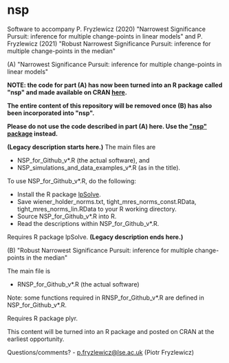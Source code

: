 # nsp
Software to accompany P. Fryzlewicz (2020) "Narrowest Significance Pursuit: inference for multiple change-points in linear models" and P. Fryzlewicz (2021) "Robust Narrowest Significance Pursuit: inference for multiple change-points in the median"

(A) "Narrowest Significance Pursuit: inference for multiple change-points in linear models"

**NOTE: the code for part (A) has now been turned into an R package called "nsp" and made available on CRAN [here](https://CRAN.R-project.org/package=nsp).**

**The entire content of this repository will be removed once (B) has also been incorporated into "nsp".**

**Please do not use the code described in part (A) here. Use the ["nsp" package](https://CRAN.R-project.org/package=nsp) instead.**

**(Legacy description starts here.)** The main files are
- NSP_for_Github_v*.R (the actual software), and
- NSP_simulations_and_data_examples_v*.R (as in the title).

To use NSP_for_Github_v*.R, do the following:

- Install the R package [lpSolve](https://CRAN.R-project.org/package=lpSolve).
- Save wiener_holder_norms.txt, tight_mres_norms_const.RData, tight_mres_norms_lin.RData to your R working directory.
- Source NSP_for_Github_v*.R into R.
- Read the descriptions within NSP_for_Github_v*.R.

Requires R package lpSolve. **(Legacy description ends here.)**

(B) "Robust Narrowest Significance Pursuit: inference for multiple change-points in the median"

The main file is
- RNSP_for_Github_v*.R (the actual software)

Note: some functions required in RNSP_for_Github_v*.R are defined in NSP_for_Github_v*.R.

Requires R package plyr.


This content will be turned into an R package and posted on CRAN at the earliest opportunity.

Questions/comments? - p.fryzlewicz@lse.ac.uk (Piotr Fryzlewicz)
